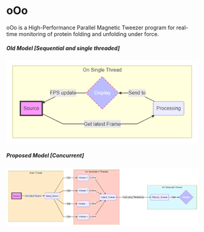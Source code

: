 # oOo
oOo is a High-Performance Parallel Magnetic Tweezer program for real-time monitoring of protein folding and unfolding under force.

##### Old Model [Sequential and single threaded]

![](https://raw.githubusercontent.com/Ojas-Singh/oOo/master/docs/1.PNG)



##### Proposed Model [Concurrent]

![](https://raw.githubusercontent.com/Ojas-Singh/oOo/master/docs/2.PNG)

